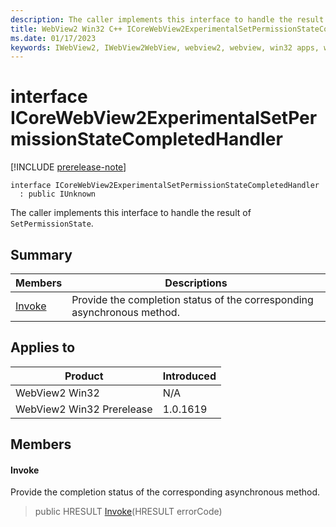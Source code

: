 ```yaml
---
description: The caller implements this interface to handle the result of `SetPermissionState`.
title: WebView2 Win32 C++ ICoreWebView2ExperimentalSetPermissionStateCompletedHandler
ms.date: 01/17/2023
keywords: IWebView2, IWebView2WebView, webview2, webview, win32 apps, win32, edge, ICoreWebView2, ICoreWebView2Controller, browser control, edge html, ICoreWebView2ExperimentalSetPermissionStateCompletedHandler
---
```


# interface ICoreWebView2ExperimentalSetPermissionStateCompletedHandler

[!INCLUDE [prerelease-note](../includes/prerelease-note.md)]

```
interface ICoreWebView2ExperimentalSetPermissionStateCompletedHandler
  : public IUnknown
```

The caller implements this interface to handle the result of `SetPermissionState`.

## Summary

 Members                        | Descriptions
--------------------------------|---------------------------------------------
[Invoke](#invoke) | Provide the completion status of the corresponding asynchronous method.

## Applies to

Product                         | Introduced
--------------------------------|---------------------------------------------
WebView2 Win32            |    N/A
WebView2 Win32 Prerelease |    1.0.1619

## Members

#### Invoke

Provide the completion status of the corresponding asynchronous method.

> public HRESULT [Invoke](#invoke)(HRESULT errorCode)

